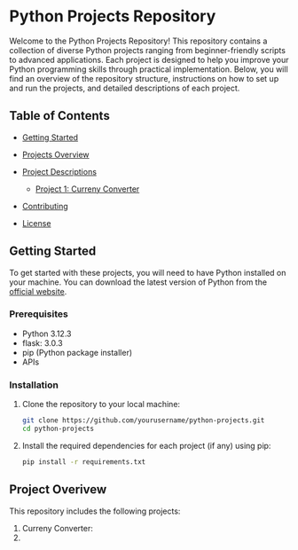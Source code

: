 # Python Projects Repository

Welcome to the Python Projects Repository! This repository contains a collection of diverse Python projects ranging from beginner-friendly scripts to advanced applications. Each project is designed to help you improve your Python programming skills through practical implementation. Below, you will find an overview of the repository structure, instructions on how to set up and run the projects, and detailed descriptions of each project.


## Table of Contents

- [Getting Started](#getting-started)
- [Projects Overview](#projects-overview)
- [Project Descriptions](#project-descriptions)
  - [Project 1: Curreny Converter](#project-1-currenyconverter )

- [Contributing](#contributing)
- [License](#license)


## Getting Started

To get started with these projects, you will need to have Python installed on your machine. You can download the latest version of Python from the [official website](https://www.python.org/downloads/).

### Prerequisites

- Python 3.12.3
- flask: 3.0.3
- pip (Python package installer)
- APIs

### Installation

1. Clone the repository to your local machine:
   ```bash
   git clone https://github.com/yourusername/python-projects.git
   cd python-projects

2. Install the required dependencies for each project (if any) using pip:
   ```bash
   pip install -r requirements.txt


## Project Overivew 

This repository includes the following projects:

1. Curreny Converter:
2. 


